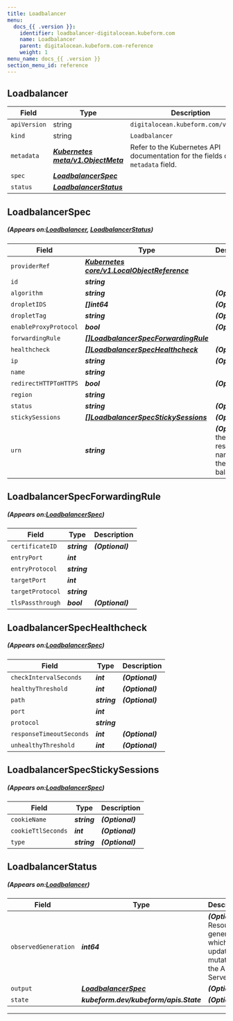 ```yaml
---
title: Loadbalancer
menu:
  docs_{{ .version }}:
    identifier: loadbalancer-digitalocean.kubeform.com
    name: Loadbalancer
    parent: digitalocean.kubeform.com-reference
    weight: 1
menu_name: docs_{{ .version }}
section_menu_id: reference
---
```


## Loadbalancer
| Field | Type | Description |
| ------ | ----- | ----------- |
| `apiVersion` | string | `digitalocean.kubeform.com/v1alpha1` |
|    `kind` | string | `Loadbalancer` |
| `metadata` | ***[Kubernetes meta/v1.ObjectMeta](https://kubernetes.io/docs/reference/generated/kubernetes-api/v1.13/#objectmeta-v1-meta)***|Refer to the Kubernetes API documentation for the fields of the `metadata` field.|
| `spec` | ***[LoadbalancerSpec](#LoadbalancerSpec)***||
| `status` | ***[LoadbalancerStatus](#LoadbalancerStatus)***||
## LoadbalancerSpec
##### (Appears on:[Loadbalancer](#Loadbalancer), [LoadbalancerStatus](#LoadbalancerStatus))
| Field | Type | Description |
| ------ | ----- | ----------- |
| `providerRef` | ***[Kubernetes core/v1.LocalObjectReference](https://kubernetes.io/docs/reference/generated/kubernetes-api/v1.13/#localobjectreference-v1-core)***||
| `id` | ***string***||
| `algorithm` | ***string***| ***(Optional)*** |
| `dropletIDS` | ***[]int64***| ***(Optional)*** |
| `dropletTag` | ***string***| ***(Optional)*** |
| `enableProxyProtocol` | ***bool***| ***(Optional)*** |
| `forwardingRule` | ***[[]LoadbalancerSpecForwardingRule](#LoadbalancerSpecForwardingRule)***||
| `healthcheck` | ***[[]LoadbalancerSpecHealthcheck](#LoadbalancerSpecHealthcheck)***| ***(Optional)*** |
| `ip` | ***string***| ***(Optional)*** |
| `name` | ***string***||
| `redirectHTTPToHTTPS` | ***bool***| ***(Optional)*** |
| `region` | ***string***||
| `status` | ***string***| ***(Optional)*** |
| `stickySessions` | ***[[]LoadbalancerSpecStickySessions](#LoadbalancerSpecStickySessions)***| ***(Optional)*** |
| `urn` | ***string***| ***(Optional)*** the uniform resource name for the load balancer|
## LoadbalancerSpecForwardingRule
##### (Appears on:[LoadbalancerSpec](#LoadbalancerSpec))
| Field | Type | Description |
| ------ | ----- | ----------- |
| `certificateID` | ***string***| ***(Optional)*** |
| `entryPort` | ***int***||
| `entryProtocol` | ***string***||
| `targetPort` | ***int***||
| `targetProtocol` | ***string***||
| `tlsPassthrough` | ***bool***| ***(Optional)*** |
## LoadbalancerSpecHealthcheck
##### (Appears on:[LoadbalancerSpec](#LoadbalancerSpec))
| Field | Type | Description |
| ------ | ----- | ----------- |
| `checkIntervalSeconds` | ***int***| ***(Optional)*** |
| `healthyThreshold` | ***int***| ***(Optional)*** |
| `path` | ***string***| ***(Optional)*** |
| `port` | ***int***||
| `protocol` | ***string***||
| `responseTimeoutSeconds` | ***int***| ***(Optional)*** |
| `unhealthyThreshold` | ***int***| ***(Optional)*** |
## LoadbalancerSpecStickySessions
##### (Appears on:[LoadbalancerSpec](#LoadbalancerSpec))
| Field | Type | Description |
| ------ | ----- | ----------- |
| `cookieName` | ***string***| ***(Optional)*** |
| `cookieTtlSeconds` | ***int***| ***(Optional)*** |
| `type` | ***string***| ***(Optional)*** |
## LoadbalancerStatus
##### (Appears on:[Loadbalancer](#Loadbalancer))
| Field | Type | Description |
| ------ | ----- | ----------- |
| `observedGeneration` | ***int64***| ***(Optional)*** Resource generation, which is updated on mutation by the API Server.|
| `output` | ***[LoadbalancerSpec](#LoadbalancerSpec)***| ***(Optional)*** |
| `state` | ***kubeform.dev/kubeform/apis.State***| ***(Optional)*** |
---
